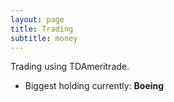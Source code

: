 ```yaml
---
layout: page
title: Trading
subtitle: money
---
```

Trading using TDAmeritrade.
  * Biggest holding currently: __Boeing__
